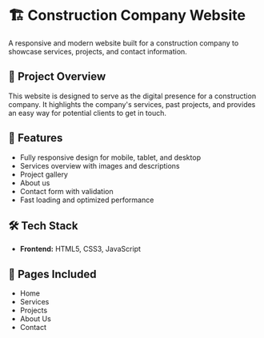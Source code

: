 # 🏗️ Construction Company Website

A responsive and modern website built for a construction company to showcase services, projects, and contact information.

## 📌 Project Overview

This website is designed to serve as the digital presence for a construction company. It highlights the company's services, past projects, and provides an easy way for potential clients to get in touch.

## 🚀 Features

- Fully responsive design for mobile, tablet, and desktop
- Services overview with images and descriptions
- Project gallery
- About us 
- Contact form with validation
- Fast loading and optimized performance

## 🛠️ Tech Stack

- **Frontend:** HTML5, CSS3, JavaScript  
  
## 🧱 Pages Included

- Home
- Services
- Projects
- About Us
- Contact

